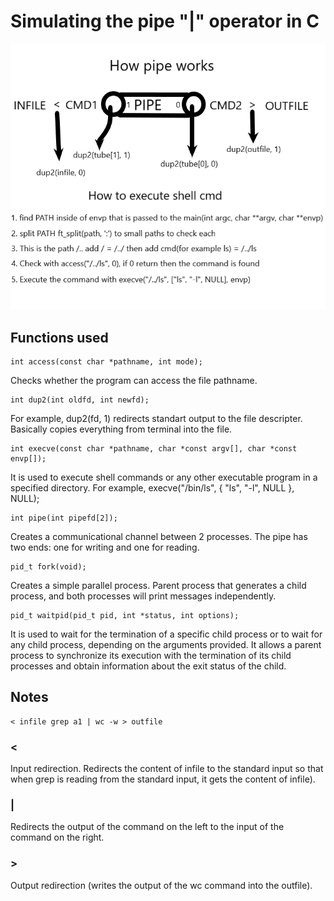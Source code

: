 # Simulating the pipe "|" operator in C
![Screenshot](pipex_document.png)
## Functions used
```
int access(const char *pathname, int mode);
```
Checks whether the program can access the file pathname. 
```
int dup2(int oldfd, int newfd);
```
For example, dup2(fd, 1) redirects standart output to the file descripter. Basically copies everything from terminal into the file.
```
int execve(const char *pathname, char *const argv[], char *const envp[]);
```
It is used to execute shell commands or any other executable program in a specified directory. For example, execve("/bin/ls", { "ls", "-l", NULL }, NULL);
```
int pipe(int pipefd[2]);
```
Creates a communicational channel between 2 processes. The pipe has two ends: one for writing and one for reading.
```
pid_t fork(void);
```
Creates a simple parallel process. Parent process that generates a child process, and both processes will print messages independently.
```
pid_t waitpid(pid_t pid, int *status, int options);
```
It is used to wait for the termination of a specific child process or to wait for any child process, depending on the arguments provided. It allows a parent process to synchronize its execution with the termination of its child processes and obtain information about the exit status of the child.

## Notes
```
< infile grep a1 | wc -w > outfile
```
### < 
Input redirection. 
Redirects the content of infile to the standard input 
so that when grep is reading from the standard input, it gets the content of infile).
### |
Redirects the output of the command on the left to the input of the command on the right.
### >
Output redirection (writes the output of the wc command into the outfile).
